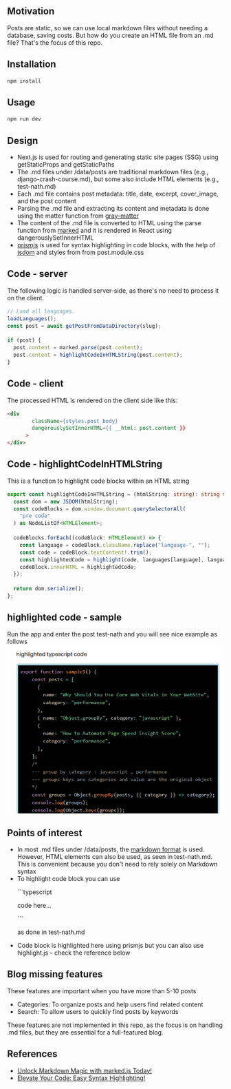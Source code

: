 <h2>Motivation</h2>
Posts are static, so we can use local markdown files without needing a database, saving costs. But how do you create an HTML file from an .md file? That's the focus of this repo.

<h2>Installation</h2>

```bash
npm install
```

<h2>Usage</h2>

```bash
npm run dev
```

<h2>Design</h2>
<ul>
<li>Next.js is used for routing and generating static site pages (SSG) using getStaticProps and getStaticPaths</li>
<li>The .md files under /data/posts are traditional markdown files (e.g., django-crash-course.md), but some also include HTML elements (e.g., test-nath.md)</li>
<li>Each .md file contains post metadata: title, date, excerpt, cover_image, and the post content</li>
<li>Parsing the .md file and extracting its content and metadata is done using the matter function from <a href='https://www.npmjs.com/package/gray-matter'>gray-matter</a></li>
<li>The content of the .md file is converted to HTML using the parse function from <a href='https://www.npmjs.com/package/marked'>marked</a> and it is rendered in React using dangerouslySetInnerHTML</li>
<li><a href='https://www.npmjs.com/package/prismjs'>prismjs</a> is used for syntax highlighting in code blocks, with the help of <a href='https://www.npmjs.com/package/jsdom'>jsdom</a> and styles from from post.module.css</li>
</ul>

<h2>Code - server</h2>
The following logic is handled server-side, as there's no need to process it on the client.

```typescript
// Load all languages.
loadLanguages();
const post = await getPostFromDataDirectory(slug);

if (post) {
  post.content = marked.parse(post.content);
  post.content = highlightCodeInHTMLString(post.content);
}
```

<h2>Code - client</h2>
<p>The processed HTML is rendered on the client side like this:</p>

```html
<div
        className={styles.post_body}
        dangerouslySetInnerHTML={{ __html: post.content }}
      >
</div>
```


<h2>Code - highlightCodeInHTMLString</h2>
This is a function to highlight code blocks within an HTML string

```typescript
export const highlightCodeInHTMLString = (htmlString: string): string => {
  const dom = new JSDOM(htmlString);
  const codeBlocks = dom.window.document.querySelectorAll(
    "pre code"
  ) as NodeListOf<HTMLElement>;

  codeBlocks.forEach((codeBlock: HTMLElement) => {
    const language = codeBlock.className.replace("language-", "");
    const code = codeBlock.textContent!.trim();
    const highlightedCode = highlight(code, languages[language], language);
    codeBlock.innerHTML = highlightedCode;
  });

  return dom.serialize();
};
```

<h2>highlighted code - sample</h2>
Run the app and enter the post test-nath and you will see nice example as follows

<img src="./figs/highlight-nath-test-sample.png"/>

<h2>Points of interest</h2>
<ul>
<li>In most .md files under /data/posts, the <a href='https://www.markdownguide.org/basic-syntax/'>markdown format</a> is used. However, HTML elements can also be used, as seen in test-nath.md. This is convenient because you don't need to rely solely on Markdown syntax</li>
<li>To highlight code block you can use

\`\`\`typescript

code here...

\`\`\`

as done in test-nath.md

</li>
<li>Code block is highlighted here using prismjs but you can also use highlight.js - check the reference below</li>
</ul>

<h2>Blog missing features</h2>
These features are important when you have more than 5-10 posts
<ul>
<li>Categories: To organize posts and help users find related content</li>
<li>Search: To allow users to quickly find posts by keywords</li>
</ul>

These features are not implemented in this repo, as the focus is on handling .md files, but they are essential for a full-featured blog.

<h2>References</h2>
<ul>
<li><a href = 'https://youtu.be/iVaApw3hU4c?si=64ZSkaWQQma1Klwi'> Unlock Markdown Magic with marked.js Today! </a></li>
<li><a href = 'https://youtu.be/QA09kTYLegY?si=KCgpsSqYW3zh-bbB'>  Elevate Your Code: Easy Syntax Highlighting! </a></li>
</ul>
